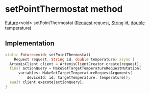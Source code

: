 


# setPointThermostat method








[Future](https://api.flutter.dev/flutter/dart-async/Future-class.html)&lt;void> setPointThermostat
([Request](../../request_request/Request-class.md) request, [String](https://api.flutter.dev/flutter/dart-core/String-class.html) id, [double](https://api.flutter.dev/flutter/dart-core/double-class.html) temperature)








## Implementation

```dart
static Future<void> setPointThermostat(
    Request request, String id, double temperature) async {
  ArtemisClient client = ArtemisClientCreator.create(request);
  final actionQuery = MakeSetTargetTemperatureRequestMutation(
      variables: MakeSetTargetTemperatureRequestArguments(
          deviceId: id, targetTemperature: temperature));
  await client.execute(actionQuery);
}
```







